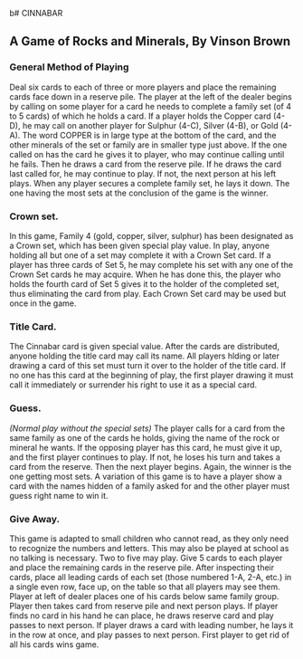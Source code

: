 b# CINNABAR
## A Game of Rocks and Minerals, By Vinson Brown
### General Method of Playing
Deal six cards to each of three or more players and place the remaining cards face down in a reserve pile. The player at the left of the dealer begins by calling on some player for a card he needs to complete a family set (of 4 to 5 cards) of which he holds a card. If a player holds the Copper card (4-D), he may call on another player for Sulphur (4-C), Silver (4-B), or Gold (4-A). The word COPPER is in large type at the bottom of the card, and the other minerals of the set or family are in smaller type just above. If the one called on has the card he gives it to player, who may continue calling until he fails. Then he draws a card from the reserve pile. If he draws the card last called for, he may continue to play. If not, the next person at his left plays. When any player secures a complete family set, he lays it down. The one having the most sets at the conclusion of the game is the winner. 
### Crown set.
In this game, Family 4 (gold, copper, silver, sulphur) has been designated as a Crown set, which has been given special play value. In
play, anyone holding all but one of a set may complete it with a Crown Set card. If a player has three cards of Set 5, he may complete his set with any one of the Crown Set cards he may
acquire. When he has done this, the player who holds the fourth card of Set 5 gives it to the holder of the completed set, thus eliminating the card from play. Each Crown Set card may be used but once in the game.
### Title Card.
The Cinnabar card is given special value. After the cards are distributed, anyone holding the title card may call its name. All players hlding or later drawing a card of this set must turn it over to the holder of the title card. If no one has this card at the beginning of play, the first player drawing it must call it immediately or surrender his right to use it as a special card.

### Guess.
_(Normal play without the special sets)_
The player calls for a card from the same family as one of the cards he holds, giving the name of the rock or mineral he wants. If the opposing player has this card, he must give it up, and the first player continues to play. If not, he loses his turn and takes a card from the reserve. Then the next player begins. Again, the winner is the one getting most sets. A variation of this game is to have a
player show a card with the names hidden of a family asked for and the other player must guess right name to win it.

### Give Away.
This game is adapted to small children who cannot read, as they only need to recognize the numbers and letters. This may also be played at school as no talking is necessary. Two to five may play. Give 5 cards to each player and place the remaining cards in the reserve pile.  After inspecting their cards, place all leading cards of each set (those numbered 1-A, 2-A, etc.) in a single even row, face up, on the table so that all players may see them. Player at left of dealer places one of his cards below same family group. Player then takes card from reserve pile and next person plays. If player finds no card in his hand he can place, he draws reserve card and play passes to next person. If player draws a card with leading number, he lays it in the row at once, and play passes to next person. First player to get rid of all his cards wins game.
